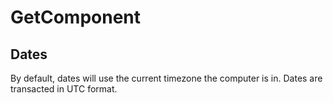 # GetComponent

## Dates

By default, dates will use the current timezone the computer is in. Dates are transacted in UTC format.
